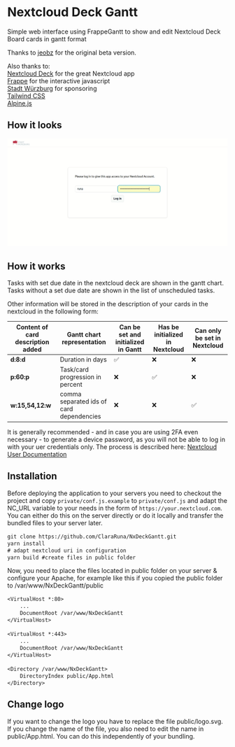 # Nextcloud Deck Gantt

Simple web interface using FrappeGantt to show and edit Nextcloud Deck Board cards in gantt format

Thanks to [jeobz](https://github.com/jeobz/NxDeckGantt) for the original beta version.

Also thanks to: \
[Nextcloud Deck](https://github.com/nextcloud/deck) for the great Nextcloud app \
[Frappe](https://github.com/frappe/gantt) for the interactive javascript \
[Stadt Würzburg](https://www.wuerzburg.de/) for sponsoring \
[Tailwind CSS](https://tailwindcss.com/) \
[Alpine.js](https://alpinejs.dev/)

## How it looks

![Gif illustrating the workflow of the application](NxDeckGanttDemo.gif)

## How it works

Tasks with set due date in the nextcloud deck are shown in the gantt chart. Tasks without a set due date are shown in the list of unscheduled tasks.

Other information will be stored in the description of your cards in the nextcloud in the following form:

| Content of card description added | Gantt chart representation               | Can be set and initialized in Gantt | Has be initialized in Nextcloud | Can only be set in Nextcloud |
| --------------------------------- | ---------------------------------------- | ----------------------------------- | ------------------------------- | ---------------------------- |
| **d:8:d**                         | Duration in days                         | :white_check_mark:                  | :x:                             | :x:                          |
| **p:60:p**                        | Task/card progression in percent         | :x:                                 | :white_check_mark:              | :x:                          |
| **w:15,54,12:w**                  | comma separated ids of card dependencies | :x:                                 | :x:                             | :white_check_mark:           |

It is generally recommended - and in case you are using 2FA even necessary - to generate a device password, as you will not be able to log in with your uer credentials only. The process is described here: [Nextcloud User Documentation](https://docs.nextcloud.com/server/stable/user_manual/en/session_management.html)

## Installation

Before deploying the application to your servers you need to checkout the project and copy `private/conf.js.example` to `private/conf.js` and adapt the NC_URL variable to your needs in the form of `https://your.nextcloud.com`.
You can either do this on the server directly or do it locally and transfer the bundled files to your server later.

```
git clone https://github.com/ClaraRuna/NxDeckGantt.git
yarn install
# adapt nextcloud uri in configuration
yarn build #create files in public folder
```

Now, you need to place the files located in public folder on your server & configure your Apache, for example like this if you copied the public folder to /var/www/NxDeckGantt/public

```
<VirtualHost *:80>
    ...
	DocumentRoot /var/www/NxDeckGantt
</VirtualHost>

<VirtualHost *:443>
    ...
	DocumentRoot /var/www/NxDeckGantt
</VirtualHost>

<Directory /var/www/NxDeckGantt>
	DirectoryIndex public/App.html
</Directory>
```

## Change logo

If you want to change the logo you have to replace the file public/logo.svg. If you change the name of the file, you also need to edit the name in public/App.html. You can do this independently of your bundling.

